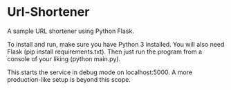 # Url-Shortener
A sample URL shortener using Python Flask.

To install and run, make sure you have Python 3 installed. You will also need Flask (pip install requirements.txt). Then just run the program from a console of your liking (python main.py).

This starts the service in debug mode on localhost:5000. A more production-like setup is beyond this scope.
